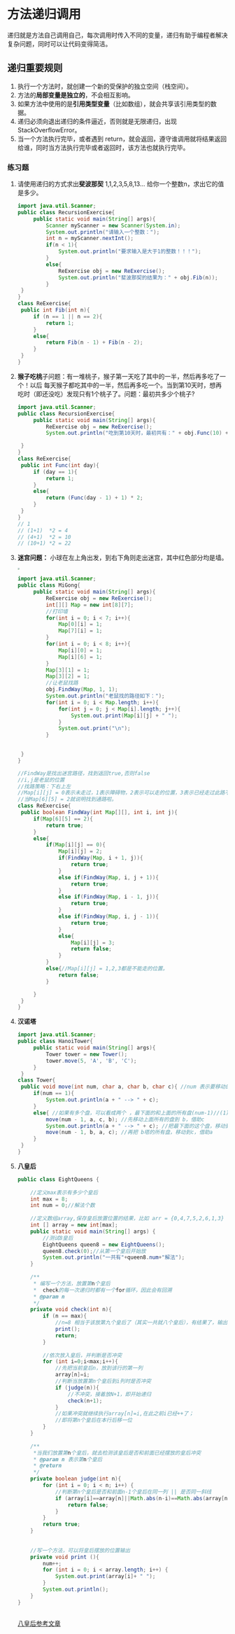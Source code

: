 # 方法递归调用

递归就是方法自己调用自己，每次调用时传入不同的变量，递归有助于编程者解决复杂问题，同时可以让代码变得简洁。

## 递归重要规则

1. 执行一个方法时，就创建一个新的受保护的独立空间（栈空间）。
2. 方法的**局部变量是独立的**，不会相互影响。
3. 如果方法中使用的是**引用类型变量**（比如数组），就会共享该引用类型的数据。
4. 递归必须向退出递归的条件逼近，否则就是无限递归，出现 StackOverflowError。
5. 当一个方法执行完毕，或者遇到 return，就会返回，遵守谁调用就将结果返回给谁，同时当方法执行完毕或者返回时，该方法也就执行完毕。

### 练习题

1. 请使用递归的方式求出**斐波那契** 1,1,2,3,5,8,13... 给你一个整数n，求出它的值是多少。

   ```java
   import java.util.Scanner;
   public class RecursionExercise{
   		public static void main(String[] args){
   			Scanner myScanner = new Scanner(System.in);
   			System.out.println("请输入一个整数：");
   			int n = myScanner.nextInt();
   			if(n < 1){
   				System.out.println("要求输入是大于1的整数！！！");
   			}
   			else{
   				ReExercise obj = new ReExercise();
   				System.out.println("斐波那契的结果为：" + obj.Fib(n));
   			}
   	}
   }
   class ReExercise{
   	public int Fib(int n){
   		if (n == 1 || n == 2){
   			return 1;
   		}
   		else{
   			return Fib(n - 1) + Fib(n - 2);
   		}
   	} 
   }
   ```

2. **猴子吃桃**子问题：有一堆桃子，猴子第一天吃了其中的一半，然后再多吃了一个！以后
   每天猴子都吃其中的一半，然后再多吃一个。当到第10天时，想再吃时（即还没吃）发现只有1个桃子了。问题：最初共多少个桃子?

   ```java
   import java.util.Scanner;
   public class RecursionExercise{
   		public static void main(String[] args){
   			ReExercise obj = new ReExercise();
   			System.out.println("吃到第10天时，最初共有：" + obj.Func(10) + "个桃子。");
   
   	}
   }
   class ReExercise{
   	public int Func(int day){
   		if (day == 1){
   			return 1;
   		}
   		else{
   			return (Func(day - 1) + 1) * 2;
   		}
   	} 
   }
   // 1
   // (1+1)  *2 = 4
   // (4+1)  *2 = 10
   // (10+1) *2 = 22
   ```

3. **迷宫问题：** 小球在左上角出发，到右下角则走出迷宫，其中红色部分均是墙。

   <img src="D:\消息记录\TyporaPages\迷宫.png" style="zoom:25%;" />

   ```java
   import java.util.Scanner;
   public class MiGong{
   		public static void main(String[] args){
   			ReExercise obj = new ReExercise();
   			int[][] Map = new int[8][7];
   			//打印墙
   			for(int i = 0; i < 7; i++){
   				Map[0][i] = 1;
   				Map[7][i] = 1;
   			}
   			for(int i = 0; i < 8; i++){
   				Map[i][0] = 1;
   				Map[i][6] = 1;
   			}
   			Map[3][1] = 1;
   			Map[3][2] = 1;
   			//让老鼠找路
   			obj.FindWay(Map, 1, 1);
   			System.out.println("老鼠找的路径如下：");
   			for(int i = 0; i < Map.length; i++){
   				for(int j = 0; j < Map[i].length; j++){
   					System.out.print(Map[i][j] + " ");
   				}
   				System.out.print("\n");
   			}
   			
   
   	}
   }
   
   //FindWay是找出迷宫路径，找到返回true,否则false
   //i,j是老鼠的位置
   //找路策略：下右上左
   //Map[i][j] = 0表示未走过，1表示障碍物，2表示可以走的位置，3表示已经走过此路不通
   //当Map[6][5] = 2就说明找到通路啦。
   class ReExercise{
   	public boolean FindWay(int Map[][], int i, int j){
   		if(Map[6][5] == 2){
   			return true;
   		}
   		else{
   			if(Map[i][j] == 0){
   				Map[i][j] = 2;
   				if(FindWay(Map, i + 1, j)){
   					return true;	
   				}
   				else if(FindWay(Map, i, j + 1)){
   					return true;
   				}
   				else if(FindWay(Map, i - 1, j)){
   					return true;
   				}
   				else if(FindWay(Map, i, j - 1)){
   					return true;
   				}
   				else{
   					Map[i][j] = 3;
   					return false;
   				}
   			}
   			else{//Map[i][j] = 1,2,3都是不能走的位置。
   				return false;
   			}
   
   		}
   	} 
   }
   ```


4. **汉诺塔**

   ```java
   import java.util.Scanner;
   public class HanoiTower{
   		public static void main(String[] args){
   			Tower tower = new Tower();
   			tower.move(5, 'A', 'B', 'C');
   		}
   	}
   class Tower{
   	public void move(int num, char a, char b, char c){ //num 表示要移动的个数，a，b，c分别表示A塔，B塔，C塔
   		if(num == 1){
   			System.out.println(a + " --> " + c);
   		}
   		else{ //如果有多个盘，可以看成两个 ，最下面的和上面的所有盘(num-1)//(1)先移动上面所有的盘到 b，借助c
   			move(num - 1, a, c, b); //先移动上面所有的盘到 b，借助c
   			System.out.println(a + " --> " + c); //把最下面的这个盘，移动到c
   			move(num - 1, b, a, c); //再把 b塔的所有盘，移动到c，借助a
   		}
   	}
   }
   ```

5. **八皇后**

   ```java
   public class EightQueens {
    
       //定义max表示有多少个皇后
       int max = 8;
       int num = 0;//解法个数
       
       //定义数组array,保存皇后放置位置的结果，比如 arr = {0,4,7,5,2,6,1,3}
       int [] array = new int[max];
       public static void main(String[] args) {
           //测试8皇后
           EightQueens queen8 = new EightQueens();
           queen8.check(0);//从第一个皇后开始放
           System.out.println("一共有"+queen8.num+"解法");
       }
    
       /**
        * 编写一个方法，放置第n个皇后
        *  check的每一次递归时都有一个for循环，因此会有回溯
        * @param n
        */
       private void check(int n){
           if (n == max){
               //n=8 相当于该放第九个皇后了（其实一共就八个皇后），有结果了，输出
               print();
               return;
           }
    
           //依次放入皇后，并判断是否冲突
           for (int i=0;i<max;i++){
               //先把当前皇后n，放到该行的第一列
               array[n]=i;
               //判断当放置第n个皇后到i列时是否冲突
               if (judge(n)){
                   //不冲突，接着放N+1，即开始递归
                   check(n+1);
               }
               //如果冲突就继续执行array[n]=i,在此之前i已经++了；
               //即将第n个皇后在本行后移一位
           }
       }
    
       /**
        *当我们放置第n个皇后，就去检测该皇后是否和前面已经摆放的皇后冲突
        * @param n 表示第n个皇后
        * @return
        */
       private boolean judge(int n){
           for (int i = 0; i < n; i++) {
               //判断第n个皇后是否和前面n-1个皇后在同一列 || 是否同一斜线
               if (array[i]==array[n]||Math.abs(n-i)==Math.abs(array[n]-array[i])){
                   return false;
               }
           }
           return true;
       }
    
    
       //写一个方法，可以将皇后摆放的位置输出
       private void print (){
           num++;
           for (int i = 0; i < array.length; i++) {
               System.out.print(array[i]+ " ");
           }
           System.out.println();
       }
   }
    
   ```

   [八皇后参考文章](https://blog.csdn.net/m0_55884707/article/details/135568619?ops_request_misc=&request_id=&biz_id=102&utm_term=%E5%85%AB%E7%9A%87%E5%90%8E%E9%97%AE%E9%A2%98%E5%9B%9E%E6%BA%AFjava&utm_medium=distribute.pc_search_result.none-task-blog-2~blog~sobaiduweb~default-0-135568619.nonecase&spm=1018.2226.3001.4450)